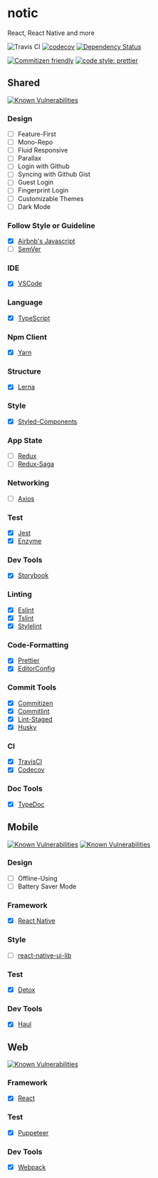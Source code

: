 # notic
React, React Native and more

![Travis CI](https://travis-ci.org/basspj/notic.svg?branch=master)
[![codecov](https://codecov.io/gh/basspj/notic/branch/master/graph/badge.svg)](https://codecov.io/gh/basspj/notic)
[![Dependency Status](https://dependencyci.com/github/basspj/notic/badge)](https://dependencyci.com/github/basspj/notic)

[![Commitizen friendly](https://img.shields.io/badge/commitizen-friendly-brightgreen.svg)](http://commitizen.github.io/cz-cli/)
[![code style: prettier](https://img.shields.io/badge/code_style-prettier-ff69b4.svg)](https://github.com/prettier/prettier)



## Shared

[![Known Vulnerabilities](https://snyk.io/test/github/basspj/notic/badge.svg)](https://snyk.io/test/github/basspj/notic)

### Design

- [ ] Feature-First
- [ ] Mono-Repo
- [ ] Fluid Responsive
- [ ] Parallax
- [ ] Login with Github
- [ ] Syncing with Github Gist
- [ ] Guest Login
- [ ] Fingerprint Login
- [ ] Customizable Themes
- [ ] Dark Mode

### Follow Style or Guideline

- [x] [Airbnb's Javascript](https://github.com/airbnb/javascript)
- [ ] [SemVer](http://semver.org/)

### IDE

- [x] [VSCode](https://github.com/Microsoft/vscode)

### Language

- [x] [TypeScript](https://github.com/Microsoft/TypeScript)

### Npm Client

- [x] [Yarn](https://github.com/yarnpkg/yarn)

### Structure

- [x] [Lerna](https://github.com/lerna/lerna)

### Style

- [x] [Styled-Components](https://github.com/styled-components/styled-components)

### App State

- [ ] [Redux](https://github.com/reactjs/redux)
- [ ] [Redux-Saga](https://github.com/redux-saga/redux-saga)

### Networking

- [ ] [Axios](https://github.com/axios/axios)

### Test

- [x] [Jest](https://github.com/facebook/jest)
- [x] [Enzyme](https://github.com/airbnb/enzyme)

### Dev Tools

- [x] [Storybook](https://github.com/storybooks/storybook)

### Linting

- [x] [Eslint](https://github.com/eslint/eslint)
- [x] [Tslint](https://github.com/palantir/tslint)
- [x] [Stylelint](https://github.com/stylelint/stylelint)

### Code-Formatting

- [x] [Prettier](https://github.com/prettier/prettier)
- [x] [EditorConfig](http://editorconfig.org)

### Commit Tools

- [x] [Commitizen](https://github.com/commitizen/cz-cli)
- [x] [Commitlint](https://github.com/marionebl/commitlint)
- [x] [Lint-Staged](https://github.com/okonet/lint-staged)
- [x] [Husky](https://github.com/typicode/husky)

### CI

- [x] [TravisCI](https://travis-ci.com)
- [x] [Codecov](https://codecov.io/)

### Doc Tools

- [x] [TypeDoc](https://github.com/TypeStrong/typedoc)



## Mobile

[![Known Vulnerabilities](https://snyk.io/test/github/basspj/notic/badge.svg?targetFile=mobile%2Fapp%2Fpackage.json)](https://snyk.io/test/github/basspj/notic?targetFile=mobile%2Fapp%2Fpackage.json)
[![Known Vulnerabilities](https://snyk.io/test/github/basspj/notic/badge.svg?targetFile=mobile%2Fshared-themes%2Fpackage.json)](https://snyk.io/test/github/basspj/notic?targetFile=mobile%2Fshared-themes%2Fpackage.json)

### Design

- [ ] Offline-Using
- [ ] Battery Saver Mode

### Framework

- [x] [React Native](https://github.com/facebook/react-native)

### Style

- [ ] [react-native-ui-lib](https://github.com/wix/react-native-ui-lib)

### Test

- [x] [Detox](https://github.com/wix/detox)

### Dev Tools

- [x] [Haul](https://github.com/callstack/haul)



## Web

[![Known Vulnerabilities](https://snyk.io/test/github/basspj/notic/badge.svg?targetFile=web%2Fclient%2Fpackage.json)](https://snyk.io/test/github/basspj/notic?targetFile=web%2Fclient%2Fpackage.json)

### Framework

- [x] [React](https://github.com/facebook/react)

### Test

- [x] [Puppeteer](https://github.com/GoogleChrome/puppeteer)

### Dev Tools

- [x] [Webpack](https://github.com/webpack/webpack)

